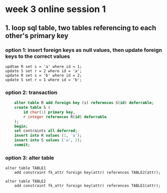 # week 3 online session 1

## 1. loop sql table, two tables referencing to each other's primary key

### option 1: insert foreign keys as null values, then update foreign keys to the correct values

	updtae R set s = 'a' where id = 1;
	update S set r = 2 where id = 'a';
	update R set s = 'b' where id = 2;
	update S set r = 1 where id = 'b';


### option 2: transaction
```sql
	alter table R add foreign key (s) references S(id) deferrable;
	create table S (
		id char(1) primary key,
		r integer references R(id) deferrable
	);
	begin;
	set contraints all deferred;
	insert into R values (1, 'a');
	insert into S values ('a', 2);
	commit;
```

### option 3: alter table
```
alter table TABLE1
	add constraint fk_attr foreign key(attr) references TABLE2(attr);

alter table TABLE2
	add constraint fk_attr foreign key(attr) references TABLE1(attr);
```